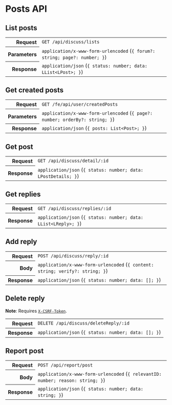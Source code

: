 # Posts API

## List posts

<table>
  <tr>
    <th align="right">Request</th>
    <td><code>GET /api/discuss/lists</code></td>
  </tr>
  <tr>
    <th align="right">Parameters</th>
    <td><code>application/x-www-form-urlencoded</code> (<code>{ forum?: string; page?: number; }</code>)</td>
  </tr>
  <tr>
    <th align="right">Response</th>
    <td><code>application/json</code> (<code>{ status: number; data: LList&lt;LPost&gt;; }</code>)</td>
  </tr>
</table>

## Get created posts

<table>
  <tr>
    <th align="right">Request</th>
    <td><code>GET /fe/api/user/createdPosts</code></td>
  </tr>
  <tr>
    <th align="right">Parameters</th>
    <td><code>application/x-www-form-urlencoded</code> (<code>{ page?: number; orderBy?: string; }</code>)</td>
  </tr>
  <tr>
    <th align="right">Response</th>
    <td><code>application/json</code> (<code>{ posts: List&lt;Post&gt;; }</code>)</td>
  </tr>
</table>

## Get post

<table>
  <tr>
    <th align="right">Request</th>
    <td><code>GET /api/discuss/detail/:id</code></td>
  </tr>
  <tr>
    <th align="right">Response</th>
    <td><code>application/json</code> (<code>{ status: number; data: LPostDetails; }</code>)</td>
  </tr>
</table>

## Get replies

<table>
  <tr>
    <th align="right">Request</th>
    <td><code>GET /api/discuss/replies/:id</code></td>
  </tr>
  <tr>
    <th align="right">Response</th>
    <td><code>application/json</code> (<code>{ status: number; data: LList&lt;LReply&gt;; }</code>)</td>
  </tr>
</table>

## Add reply

<table>
  <tr>
    <th align="right">Request</th>
    <td><code>POST /api/discuss/reply/:id</code></td>
  </tr>
  <tr>
    <th align="right">Body</th>
    <td><code>application/x-www-form-urlencoded</code> (<code>{ content: string; verify?: string; }</code>)</td>
  </tr>
  <tr>
    <th align="right">Response</th>
    <td><code>application/json</code> (<code>{ status: number; data: []; }</code>)</td>
  </tr>
</table>

## Delete reply

**Note**: Requires [`X-CSRF-Token`](misc.md#get-csrf-token).

<table>
  <tr>
    <th align="right">Request</th>
    <td><code>DELETE /api/discuss/deleteReply/:id</code></td>
  </tr>
  <tr>
    <th align="right">Response</th>
    <td><code>application/json</code> (<code>{ status: number; data: []; }</code>)</td>
  </tr>
</table>

## Report post

<table>
  <tr>
    <th align="right">Request</th>
    <td><code>POST /api/report/post</code></td>
  </tr>
  <tr>
    <th align="right">Body</th>
    <td><code>application/x-www-form-urlencoded</code> (<code>{ relevantID: number; reason: string; }</code>)</td>
  </tr>
  <tr>
    <th align="right">Response</th>
    <td><code>application/json</code> (<code>{ status: number; data: string; }</code>)</td>
  </tr>
</table>
